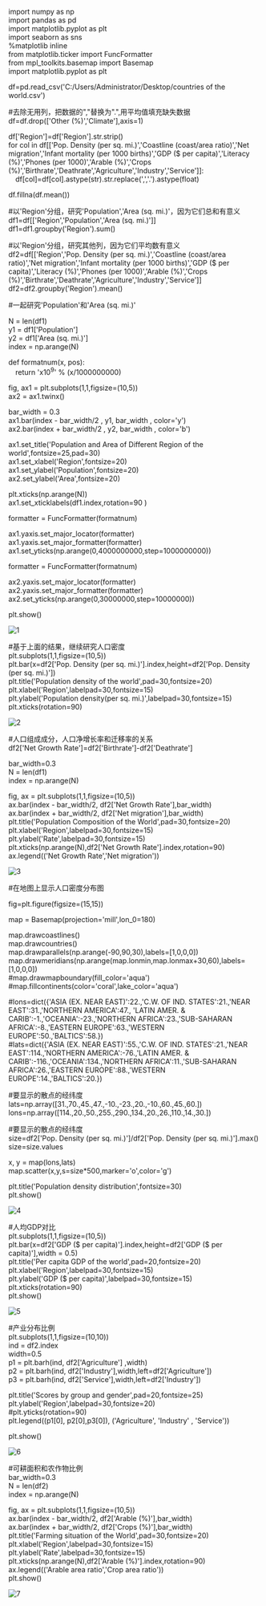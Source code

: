 import numpy as np  
import pandas as pd  
import matplotlib.pyplot as plt  
import seaborn as sns  
%matplotlib inline  
from matplotlib.ticker import FuncFormatter  
from mpl_toolkits.basemap import Basemap  
import matplotlib.pyplot as plt  

df=pd.read_csv('C:/Users/Administrator/Desktop/countries of the world.csv')  

#去除无用列，把数据的","替换为".",用平均值填充缺失数据  
df=df.drop(['Other (%)','Climate'],axis=1)  

df['Region']=df['Region'].str.strip()  
for col in df[['Pop. Density (per sq. mi.)','Coastline (coast/area ratio)','Net migration','Infant mortality (per 1000 births)','GDP ($ per capita)','Literacy (%)','Phones (per 1000)','Arable (%)','Crops (%)','Birthrate','Deathrate','Agriculture','Industry','Service']]:  
&emsp;df[col]=df[col].astype(str).str.replace(',','.').astype(float)  
  
df.fillna(df.mean())  
  
#以'Region'分组，研究'Population','Area (sq. mi.)'，因为它们总和有意义  
df1=df[['Region','Population','Area (sq. mi.)']]  
df1=df1.groupby('Region').sum()  

#以'Region'分组，研究其他列，因为它们平均数有意义  
df2=df[['Region','Pop. Density (per sq. mi.)','Coastline (coast/area ratio)','Net migration','Infant mortality (per 1000 births)','GDP ($ per capita)','Literacy (%)','Phones (per 1000)','Arable (%)','Crops (%)','Birthrate','Deathrate','Agriculture','Industry','Service']]  
df2=df2.groupby('Region').mean()  
  
#一起研究'Population'和'Area (sq. mi.)'  
  
N = len(df1)  
y1 = df1['Population']  
y2 = df1['Area (sq. mi.)']  
index = np.arange(N)  
  
def formatnum(x, pos):  
&emsp;return '$%.1f$x$10^{9}$' % (x/1000000000)  
  

  
fig, ax1 = plt.subplots(1,1,figsize=(10,5))  
ax2 = ax1.twinx()  
  
bar_width = 0.3  
ax1.bar(index -  bar_width/2 , y1, bar_width , color='y')  
ax2.bar(index +  bar_width/2 , y2, bar_width , color='b')  
  
ax1.set_title('Population and Area of Different Region of the world',fontsize=25,pad=30)  
ax1.set_xlabel('Region',fontsize=20)  
ax1.set_ylabel('Population',fontsize=20)  
ax2.set_ylabel('Area',fontsize=20)  
  
plt.xticks(np.arange(N))  
ax1.set_xticklabels(df1.index,rotation=90 )  
  
formatter = FuncFormatter(formatnum)  
  
ax1.yaxis.set_major_locator(formatter)  
ax1.yaxis.set_major_formatter(formatter)  
ax1.set_yticks(np.arange(0,4000000000,step=1000000000))  
  
formatter = FuncFormatter(formatnum)  
  
ax2.yaxis.set_major_locator(formatter)  
ax2.yaxis.set_major_formatter(formatter)  
ax2.set_yticks(np.arange(0,30000000,step=10000000))  
  
plt.show()  
  
![1](https://github.com/chirring/Countries-of-the-world/blob/master/ResultPic/1Population%20and%20Area%20of%20Different%20Region%20of%20the%20world.png)  
  
#基于上面的结果，继续研究人口密度  
plt.subplots(1,1,figsize=(10,5))  
plt.bar(x=df2['Pop. Density (per sq. mi.)'].index,height=df2['Pop. Density (per sq. mi.)'])  
plt.title('Population density of the world',pad=30,fontsize=20)  
plt.xlabel('Region',labelpad=30,fontsize=15)  
plt.ylabel('Population density(per sq. mi.)',labelpad=30,fontsize=15)  
plt.xticks(rotation=90)  
  
![2](https://github.com/chirring/Countries-of-the-world/blob/master/ResultPic/2Population%20density%20of%20the%20world.png)  
  
#人口组成成分，人口净增长率和迁移率的关系  
df2['Net Growth Rate']=df2['Birthrate']-df2['Deathrate']  
  
bar_width=0.3  
N = len(df1)  
index = np.arange(N)  
  
fig, ax = plt.subplots(1,1,figsize=(10,5))  
ax.bar(index -  bar_width/2, df2['Net Growth Rate'],bar_width)  
ax.bar(index +  bar_width/2, df2['Net migration'],bar_width)  
plt.title('Population Composition of the World',pad=30,fontsize=20)  
plt.xlabel('Region',labelpad=30,fontsize=15)  
plt.ylabel('Rate',labelpad=30,fontsize=15)  
plt.xticks(np.arange(N),df2['Net Growth Rate'].index,rotation=90)  
ax.legend(('Net Growth Rate','Net migration'))  
  
![3](https://github.com/chirring/Countries-of-the-world/blob/master/ResultPic/3Population%20Composition%20of%20the%20Worldpng.png)  
  
  
#在地图上显示人口密度分布图  
  
fig=plt.figure(figsize=(15,15))  
  
map = Basemap(projection='mill',lon_0=180)  
  
map.drawcoastlines()  
map.drawcountries()  
map.drawparallels(np.arange(-90,90,30),labels=[1,0,0,0])  
map.drawmeridians(np.arange(map.lonmin,map.lonmax+30,60),labels=[1,0,0,0])  
#map.drawmapboundary(fill_color='aqua')  
#map.fillcontinents(color='coral',lake_color='aqua')  
  
  
#lons=dict({'ASIA (EX. NEAR EAST)':22.,'C.W. OF IND. STATES':21.,'NEAR EAST':31.,'NORTHERN AMERICA':47., 'LATIN AMER. & CARIB':-1.,'OCEANIA':-23.,'NORTHERN AFRICA':23.,'SUB-SAHARAN AFRICA':-8.,'EASTERN EUROPE':63.,'WESTERN EUROPE':50.,'BALTICS':58.})  
#lats=dict({'ASIA (EX. NEAR EAST)':55.,'C.W. OF IND. STATES':21.,'NEAR EAST':114.,'NORTHERN AMERICA':-76.,'LATIN AMER. & CARIB':-116.,'OCEANIA':134.,'NORTHERN AFRICA':11.,'SUB-SAHARAN AFRICA':26.,'EASTERN EUROPE':88.,'WESTERN EUROPE':14.,'BALTICS':20.})  
  
#要显示的散点的经纬度  
lats=np.array([31.,70.,45.,47.,-10.,-23.,20.,-10.,60.,45.,60.])  
lons=np.array([114.,20.,50.,255.,290.,134.,20.,26.,110.,14.,30.])  
  
#要显示的散点的经纬度  
size=df2['Pop. Density (per sq. mi.)']/df2['Pop. Density (per sq. mi.)'].max()  
size=size.values  
  
x, y = map(lons,lats)  
map.scatter(x,y,s=size*500,marker='o',color='g')  
  
plt.title('Population density distribution',fontsize=30)  
plt.show()  
  
![4](https://github.com/chirring/Countries-of-the-world/blob/master/ResultPic/4Population%20density%20distribution.png)  
  
#人均GDP对比  
plt.subplots(1,1,figsize=(10,5))  
plt.bar(x=df2['GDP ($ per capita)'].index,height=df2['GDP ($ per capita)'],width = 0.5)  
plt.title('Per capita GDP of the world',pad=20,fontsize=20)  
plt.xlabel('Region',labelpad=30,fontsize=15)  
plt.ylabel('GDP ($ per capita)',labelpad=30,fontsize=15)  
plt.xticks(rotation=90)  
plt.show()  

![5](https://github.com/chirring/Countries-of-the-world/blob/master/ResultPic/5Per%20capita%20GDP%20of%20the%20world.png)  
  
#产业分布比例  
plt.subplots(1,1,figsize=(10,10))  
ind = df2.index  
width=0.5  
p1 = plt.barh(ind, df2['Agriculture'] ,width)  
p2 = plt.barh(ind, df2['Industry'],width,left=df2['Agriculture'])  
p3 = plt.barh(ind, df2['Service'],width,left=df2['Industry'])  

plt.title('Scores by group and gender',pad=20,fontsize=25)  
plt.ylabel('Region',labelpad=30,fontsize=20)  
#plt.yticks(rotation=90)  
plt.legend((p1[0], p2[0],p3[0]), ('Agriculture', 'Industry' , 'Service'))  
  
plt.show()  
  
![6](https://github.com/chirring/Countries-of-the-world/blob/master/ResultPic/6Scores%20by%20group%20and%20genderpng.png)  
  
#可耕面积和农作物比例  
bar_width=0.3  
N = len(df2)  
index = np.arange(N)  
  
fig, ax = plt.subplots(1,1,figsize=(10,5))  
ax.bar(index -  bar_width/2, df2['Arable (%)'],bar_width)  
ax.bar(index +  bar_width/2, df2['Crops (%)'],bar_width)  
plt.title('Farming situation of the World',pad=30,fontsize=20)  
plt.xlabel('Region',labelpad=30,fontsize=15)  
plt.ylabel('Rate',labelpad=30,fontsize=15)  
plt.xticks(np.arange(N),df2['Arable (%)'].index,rotation=90)  
ax.legend(('Arable area ratio','Crop area ratio'))  
plt.show()  
  
![7](https://github.com/chirring/Countries-of-the-world/blob/master/ResultPic/7Farming%20situation%20of%20the%20World.png)  
